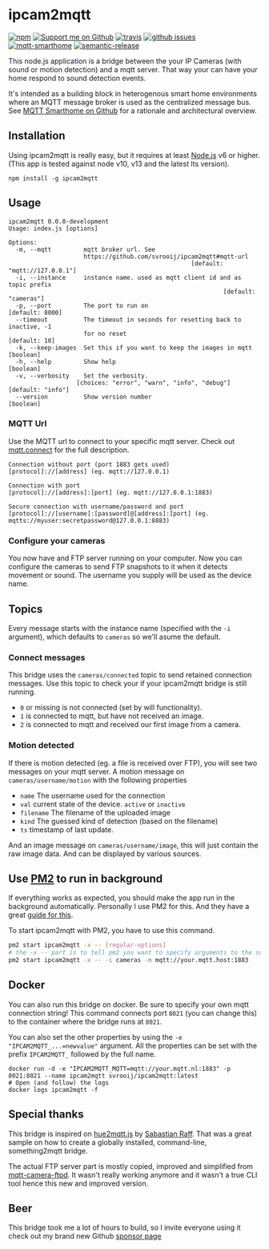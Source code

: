 # ipcam2mqtt

[![npm][badge_npm]][link_npm]
[![Support me on Github][badge_sponsor]][link_sponsor]
[![travis][badge_travis]][link_travis]
[![github issues][badge_issues]][link_issues]
[![mqtt-smarthome](https://img.shields.io/badge/mqtt-smarthome-blue.svg)](https://github.com/mqtt-smarthome/mqtt-smarthome)
[![semantic-release](https://img.shields.io/badge/%20%20%F0%9F%93%A6%F0%9F%9A%80-semantic--release-e10079.svg)](https://github.com/semantic-release/semantic-release)

This node.js application is a bridge between the your IP Cameras (with sound or motion detection) and a mqtt server. That way your can have your home respond to sound detection events.

It's intended as a building block in heterogenous smart home environments where an MQTT message broker is used as the centralized message bus. See [MQTT Smarthome on Github](https://github.com/mqtt-smarthome/mqtt-smarthome) for a rationale and architectural overview.

## Installation

Using ipcam2mqtt is really easy, but it requires at least [Node.js](https://nodejs.org/) v6 or higher.
(This app is tested against node v10, v13 and the latest lts version).

`npm install -g ipcam2mqtt`

## Usage

```plain
ipcam2mqtt 0.0.0-development
Usage: index.js [options]

Options:
  -m, --mqtt         mqtt broker url. See
                     https://github.com/svrooij/ipcam2mqtt#mqtt-url
                                                   [default: "mqtt://127.0.0.1"]
  -i, --instance     instance name. used as mqtt client id and as topic prefix
                                                            [default: "cameras"]
  -p, --port         The port to run on                          [default: 8000]
  --timeout          The timeout in seconds for resetting back to inactive, -1
                     for no reset                                  [default: 10]
  -k, --keep-images  Set this if you want to keep the images in mqtt   [boolean]
  -h, --help         Show help                                         [boolean]
  -v, --verbosity    Set the verbosity.
                   [choices: "error", "warn", "info", "debug"] [default: "info"]
  --version          Show version number                               [boolean]
```

### MQTT Url

Use the MQTT url to connect to your specific mqtt server. Check out [mqtt.connect](https://github.com/mqttjs/MQTT.js#connect) for the full description.

```plain
Connection without port (port 1883 gets used)
[protocol]://[address] (eg. mqtt://127.0.0.1)

Connection with port
[protocol]://[address]:[port] (eg. mqtt://127.0.0.1:1883)

Secure connection with username/password and port
[protocol]://[username]:[password]@[address]:[port] (eg. mqtts://myuser:secretpassword@127.0.0.1:8883)
```

### Configure your cameras

You now have and FTP server running on your computer. Now you can configure the cameras to send FTP snapshots to it when it detects movement or sound. The username you supply will be used as the device name.

## Topics

Every message starts with the instance name (specified with the `-i` argument), which defaults to `cameras` so we'll asume the default.

### Connect messages

This bridge uses the `cameras/connected` topic to send retained connection messages. Use this topic to check your if your ipcam2mqtt bridge is still running.

- `0` or missing is not connected (set by will functionality).
- `1` is connected to mqtt, but have not received an image.
- `2` is connected to mqtt and received our first image from a camera.

### Motion detected

If there is motion detected (eg. a file is received over FTP), you will see two messages on your mqtt server.
A motion message on `cameras/username/motion` with the following properties

- `name` The username used for the connection
- `val` current state of the device. `active` or `inactive`
- `filename` The filename of the uploaded image
- `kind` The guessed kind of detection (based on the filename)
- `ts` timestamp of last update.

And an image message on `cameras/username/image`, this will just contain the raw image data. And can be displayed by various sources.

## Use [PM2](http://pm2.keymetrics.io) to run in background

If everything works as expected, you should make the app run in the background automatically. Personally I use PM2 for this. And they have a great [guide for this](http://pm2.keymetrics.io/docs/usage/quick-start/).

To start ipcam2mqtt with PM2, you have to use this command.

```bash
pm2 start ipcam2mqtt -x -- [regular-options]
# the -x -- part is to tell pm2 you want to specify arguments to the script. example:
pm2 start ipcam2mqtt -x -- -i cameras -m mqtt://your.mqtt.host:1883
```

## Docker

You can also run this bridge on docker. Be sure to specify your own mqtt connection string! This command connects port `8021` (you can change this) to the container where the bridge runs at `8021`.

You can also set the other properties by using the `-e "IPCAM2MQTT_...=newvalue"` argument. All the properties can be set with the prefix `IPCAM2MQTT_` followed by the full name.

```Shell
docker run -d -e "IPCAM2MQTT_MQTT=mqtt://your.mqtt.nl:1883" -p 8021:8021 --name ipcam2mqtt svrooij/ipcam2mqtt:latest
# Open (and follow) the logs
docker logs ipcam2mqtt -f
```

## Special thanks

This bridge is inspired on [hue2mqtt.js](https://github.com/hobbyquaker/hue2mqtt.js) by [Sabastian Raff](https://github.com/hobbyquaker). That was a great sample on how to create a globally installed, command-line, something2mqtt bridge.

The actual FTP server part is mostly copied, improved and simplified from [mqtt-camera-ftpd](https://github.com/stjohnjohnson/mqtt-camera-ftpd/). It wasn't really working anymore and it wasn't a true CLI tool hence this new and improved version.

## Beer

This bridge took me a lot of hours to build, so I invite everyone using it check out my brand new Github [sponsor page][link_sponsor]

[badge_sponsor]: https://img.shields.io/badge/Sponsor-on%20Github-red
[badge_issues]: https://img.shields.io/github/issues/svrooij/ipcam2mqtt
[badge_npm]: https://img.shields.io/npm/v/ipcam2mqtt
[badge_travis]: https://img.shields.io/travis/svrooij/ipcam2mqtt

[link_sponsor]: https://github.com/sponsors/svrooij
[link_issues]: https://github.com/svrooij/ipcam2mqtt/issues
[link_npm]: https://www.npmjs.com/package/ipcam2mqtt
[link_travis]: https://travis-ci.org/svrooij/ipcam2mqtt
